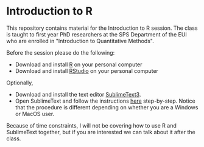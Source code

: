 # Introduction to R 

This repository contains material for the Introduction to R session. The class is taught to first year PhD researchers at the SPS Department of the EUI who are enrolled in "Introduction to Quantitative Methods".

Before the session please do the following:

- Download and install [R](https://cran.stat.unipd.it) on your personal computer
- Download and install [RStudio](https://rstudio.com/products/rstudio/download/#download) on your personal computer

Optionally,

- Download and install the text editor [SublimeText3](https://www.sublimetext.com). 
- Open SublimeText and follow the instructions [here](http://unca-pols.org/2018/01/24/Day_02/) step-by-step. Notice that the procedure is different depending on whether you are a Windows or MacOS user. 

Because of time constraints, I will not be covering how to use R and SublimeText together, but if you are interested we can talk about it after the class. 
